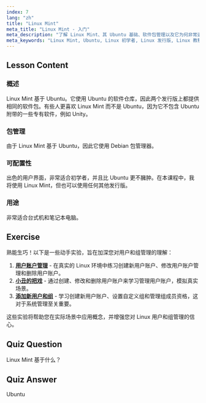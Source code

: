 ```yaml
---
index: 7
lang: "zh"
title: "Linux Mint"
meta_title: "Linux Mint - 入门"
meta_description: "了解 Linux Mint、其 Ubuntu 基础、软件包管理以及它为何非常适合初学者。探索其功能以及如何立即开始使用！"
meta_keywords: "Linux Mint, Ubuntu, Linux 初学者, Linux 发行版, Linux 教程, Debian 包管理器, Linux 指南"
---
```


## Lesson Content

### 概述

Linux Mint 基于 Ubuntu。它使用 Ubuntu 的软件仓库，因此两个发行版上都提供相同的软件包。有些人更喜欢 Linux Mint 而不是 Ubuntu，因为它不包含 Ubuntu 附带的一些专有软件，例如 Unity。

### 包管理

由于 Linux Mint 基于 Ubuntu，因此它使用 Debian 包管理器。

### 可配置性

出色的用户界面，非常适合初学者，并且比 Ubuntu 更不臃肿。在本课程中，我将使用 Linux Mint，但也可以使用任何其他发行版。

### 用途

非常适合台式机和笔记本电脑。

## Exercise

熟能生巧！以下是一些动手实验，旨在加深您对用户和组管理的理解：

1. **[用户账户管理](https://labex.io/zh/labs/linux-user-account-management-49)** - 在真实的 Linux 环境中练习创建新用户账户、修改用户账户管理和删除用户账户。
2. **[小丑的把戏](https://labex.io/zh/labs/linux-the-joker-s-trick-270247)** - 通过创建、修改和删除用户账户来学习管理用户账户，模拟真实场景。
3. **[添加新用户和组](https://labex.io/zh/labs/linux-add-new-user-and-group-17987)** - 学习创建新用户账户、设置自定义组和管理组成员资格，这对于系统管理至关重要。

这些实验将帮助您在实际场景中应用概念，并增强您对 Linux 用户和组管理的信心。

## Quiz Question

Linux Mint 基于什么？

## Quiz Answer

Ubuntu